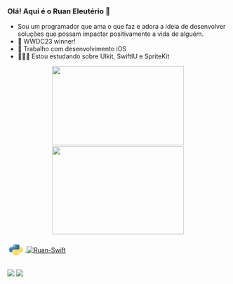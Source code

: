### Olá! Aqui é o Ruan Eleutério 👋

- Sou um programador que ama o que faz e adora a ideia de desenvolver soluções que possam impactar positivamente a vida de alguém.
- 🥇 WWDC23 winner! 
- 🍎 Trabalho com desenvolvimento iOS
- 👩🏻‍💻 Estou estudando sobre UIkit, SwiftIU e SpriteKit

<div align="center">

  <a href="https://github.com/RuanERGM">
  <img height="180em" width="300em" src="https://github-readme-stats.vercel.app/api?username=RuanERGM&show_icons=true&theme=radical&include_all_commits=true&count_private=true"/>
  <img height="200em"  width="300em" src="https://github-readme-stats.vercel.app/api/top-langs/?username=RuanERGM&layout=compact&langs_count=9&theme=radical"/>
  
</div>

<div style="display: inline_block"><br>

  <img align="center" alt="Ruan-Python" height="30" width="40" src="https://raw.githubusercontent.com/devicons/devicon/master/icons/python/python-original.svg">
  <img align="center" alt="Ruan-Swift" height="30" width="40" src="https://cdn.jsdelivr.net/gh/devicons/devicon/icons/swift/swift-original.svg" />

</div>

##

<div> 

  <a href = "mailto:ruanmagalhaes161@gmail.com"><img src="https://img.shields.io/badge/-Gmail-%23333?style=for-the-badge&logo=gmail&logoColor=white" target="_blank"></a>
  <a href="www.linkedin.com/in/ruan-eleuterio" target="_blank"><img src="https://img.shields.io/badge/-LinkedIn-%230077B5?style=for-the-badge&logo=linkedin&logoColor=white" target="_blank"></a> 
 
</div>
